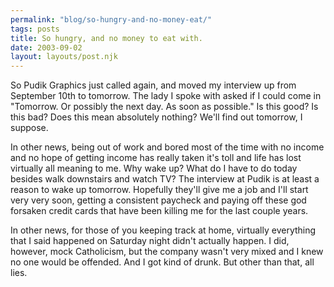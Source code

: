 ```yaml
---
permalink: "blog/so-hungry-and-no-money-eat/"
tags: posts
title: So hungry, and no money to eat with.
date: 2003-09-02
layout: layouts/post.njk
---
```


So Pudik Graphics just called again, and moved my interview up from September 10th to tomorrow. The lady I spoke with asked if I could come in "Tomorrow. Or possibly the next day. As soon as possible." Is this good? Is this bad? Does this mean absolutely nothing? We'll find out tomorrow, I suppose. 

In other news, being out of work and bored most of the time with no income and no hope of getting income has really taken it's toll and life has lost virtually all meaning to me. Why wake up? What do I have to do today besides walk downstairs and watch TV? The interview at Pudik is at least a reason to wake up tomorrow. Hopefully they'll give me a job and I'll start very very soon, getting a consistent paycheck and paying off these god forsaken credit cards that have been killing me for the last couple years.

In other news, for those of you keeping track at home, virtually everything that I said happened on Saturday night didn't actually happen. I did, however, mock Catholicism, but the company wasn't very mixed and I knew no one would be offended. And I got kind of drunk. But other than that, all lies.